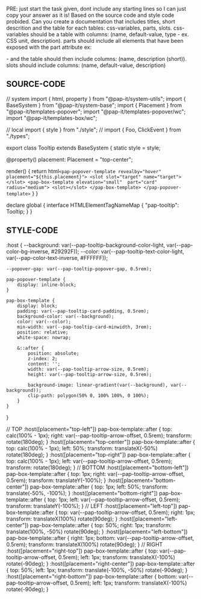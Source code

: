 PRE: just start the task given, dont include any starting lines so I can just copy your answer as it is!
 Based on the source code and style code probided. Can you create a documentation that includes titles, short descrition and the table for each tables: css-variables, parts, slots.
css-variables should be a table with columns: (name, default-value, type - ex. CSS unit, description).
parts should include all elements that have been exposed with the part attribute ex: <p part='foo'> - and the table should then include columns: (name, description (short)).
slots should include columns: (name, default-value, description)

## SOURCE-CODE

// system
import { html, property } from "@pap-it/system-utils";
import { BaseSystem } from "@pap-it/system-base";
import { Placement } from "@pap-it/templates-popover";
import "@pap-it/templates-popover/wc";
import "@pap-it/templates-box/wc";

// local
import { style } from "./style";
// import { Foo, ClickEvent } from "./types";

export class Tooltip extends BaseSystem {
  static style = style;

  @property() placement: Placement = "top-center";

  render() {
    return html`
            <pap-popover-template revealby="hover" placement="${this.placement}">
                <slot slot="target" name="target"></slot>
                <pap-box-template elevation="small"  part="card" radius="medium">
                    <slot></slot>
                </pap-box-template>
            </pap-popover-template>
        `
  }
}

declare global {
  interface HTMLElementTagNameMap {
    "pap-tooltip": Tooltip;
  }
}

## STYLE-CODE

:host {
    --background: var(--pap-tooltip-background-color-light, var(--pap-color-bg-inverse, #29292F));
    --color: var(--pap-tooltip-text-color-light, var(--pap-color-text-inverse, #FFFFFF));

    --popover-gap: var(--pap-tooltip-popover-gap, 0.5rem);

    pap-popover-template {
        display: inline-block;
    }

    pap-box-template {
        display: block;
        padding: var(--pap-tooltip-card-padding, 0.5rem);
        background-color: var(--background);
        color: var(--color);
        min-width: var(--pap-tooltip-card-minwidth, 3rem);
        position: relative;
        white-space: nowrap;

        &::after {
            position: absolute;
            z-index: 2;
            content: '';
            width: var(--pap-tooltip-arrow-size, 0.5rem);
            height: var(--pap-tooltip-arrow-size, 0.5rem);

            background-image: linear-gradient(var(--background), var(--background));
            clip-path: polygon(50% 0, 100% 100%, 0 100%);
        }
    }
}

// TOP
:host([placement="top-left"]) pap-box-template::after {
    top: calc(100% - 1px);
    right: var(--pap-tooltip-arrow-offset, 0.5rem);
    transform: rotate(180deg);
}
:host([placement="top-center"]) pap-box-template::after {
    top: calc(100% - 1px);
    left: 50%;
    transform: translateX(-50%) rotate(180deg);
}
:host([placement="top-right"]) pap-box-template::after {
    top: calc(100% - 1px);
    left: var(--pap-tooltip-arrow-offset, 0.5rem);
    transform: rotate(180deg);
}
// BOTTOM
:host([placement="bottom-left"]) pap-box-template::after {
    top: 1px;
    right: var(--pap-tooltip-arrow-offset, 0.5rem);
    transform: translateY(-100%);
}
:host([placement="bottom-center"]) pap-box-template::after {
    top: 1px;
    left: 50%;
    transform: translate(-50%, -100%);
}
:host([placement="bottom-right"]) pap-box-template::after {
    top: 1px;
    left: var(--pap-tooltip-arrow-offset, 0.5rem);
    transform: translateY(-100%);
}
// LEFT
:host([placement="left-top"]) pap-box-template::after {
    top: var(--pap-tooltip-arrow-offset, 0.5rem);
    right: 1px;
    transform: translateX(100%) rotate(90deg);
}
:host([placement="left-center"]) pap-box-template::after {
    top: 50%;
    right: 1px;
    transform: translate(100%, -50%) rotate(90deg);
}
:host([placement="left-bottom"]) pap-box-template::after {
    right: 1px;
    bottom: var(--pap-tooltip-arrow-offset, 0.5rem);
    transform: translateX(100%) rotate(90deg);
}
// RIGHT
:host([placement="right-top"]) pap-box-template::after {
    top: var(--pap-tooltip-arrow-offset, 0.5rem);
    left: 1px;
    transform: translateX(-100%) rotate(-90deg);
}
:host([placement="right-center"]) pap-box-template::after {
    top: 50%;
    left: 1px;
    transform: translate(-100%, -50%) rotate(-90deg);
}
:host([placement="right-bottom"]) pap-box-template::after {
    bottom: var(--pap-tooltip-arrow-offset, 0.5rem);
    left: 1px;
    transform: translateX(-100%) rotate(-90deg);
}
